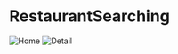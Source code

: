 # RestaurantSearching
![Home](https://res.cloudinary.com/dql5gkbx4/image/upload/v1623106789/home_hklxdr.png)
![Detail](https://res.cloudinary.com/dql5gkbx4/image/upload/v1623106789/details_dnln1t.png)
